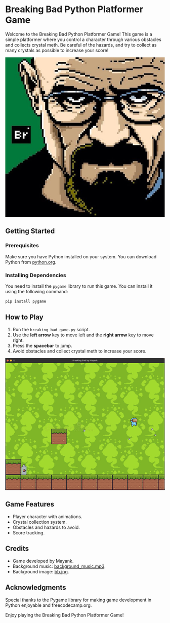 # Breaking Bad Python Platformer Game


Welcome to the Breaking Bad Python Platformer Game! This game is a simple platformer where you control a character through various obstacles and collects crystal meth. Be careful of the hazards, and try to collect as many crystals as possible to increase your score!

![Image description](intro.jpg)

## Getting Started


### Prerequisites

Make sure you have Python installed on your system. You can download Python from [python.org](https://www.python.org/).

### Installing Dependencies

You need to install the `pygame` library to run this game. You can install it using the following command:

```bash
pip install pygame
```

## How to Play

1. Run the `breaking_bad_game.py` script.
2. Use the **left arrow** key to move left and the **right arrow** key to move right.
3. Press the **spacebar** to jump.
4. Avoid obstacles and collect crystal meth to increase your score.


![Image description](Breaking_bad_ss.jpg)



## Game Features

- Player character with animations.
- Crystal collection system.
- Obstacles and hazards to avoid.
- Score tracking.

## Credits

- Game developed by Mayank.
- Background music: [background_music.mp3](assets/music/background_music.mp3).
- Background image: [bb.jpg](assets/Background/bb.jpg).

## Acknowledgments

Special thanks to the Pygame library for making game development in Python enjoyable and freecodecamp.org.

Enjoy playing the Breaking Bad Python Platformer Game!
